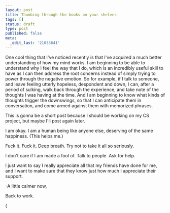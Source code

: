 ```yaml
---
layout: post
title: Thumbing through the books on your shelves
tags: []
status: draft
type: post
published: false
meta:
  _edit_last: '21033641'
---
```

One cool thing that I've noticed recently is that I've acquired a much better understanding of how my mind works. I am beginning to be able to understand why I feel the way that I do, which is an incredibly useful skill to have as I can then address the root concerns instead of simply trying to power through the negative emotion. So for example, if I talk to someone, and leave feeling utterly hopeless, despondent and down, I can, after a period of sulking, walk back through the experience, and take note of the thoughts I was having at the time. And I am beginning to know what kinds of thoughts trigger the downswings, so that I can anticipate them in conversation, and come armed against them with memorized phrases. 

This is gonna be a short post because I should be working on my CS project, but maybe I'll post again later.

I am okay. I am a human being like anyone else, deserving of the same happiness. (This helps me.)

Fuck it.
Fuck it.
Deep breath.
Try not to take it all so seriously.

I don't care if I am made a fool of.
Talk to people.
Ask for help.

I just want to say I really appreciate all that my friends have done for me, and I want to make sure that they know just how much I appreciate their support. 

-A little calmer now, 

Back to work.

( 
